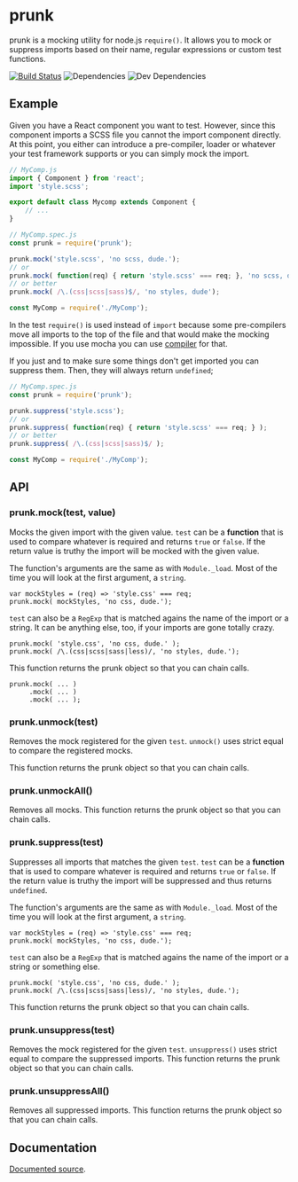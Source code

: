 # prunk

prunk is a mocking utility for node.js `require()`. It allows you to
mock or suppress imports based on their name, regular expressions or
custom test functions.

[![Build Status](https://travis-ci.org/dak0rn/prunk.svg?branch=master)](https://travis-ci.org/dak0rn/prunk)
![Dependencies](https://img.shields.io/david/dak0rn/prunk.svg)
![Dev Dependencies](https://img.shields.io/david/dev/dak0rn/prunk.svg)

## Example

Given you have a React component you want to test. However, since
this component imports a SCSS file you cannot the import component directly.
At this point, you either can introduce a pre-compiler, loader or whatever
your test framework supports or you can simply mock the import.

```jsx
// MyComp.js
import { Component } from 'react';
import 'style.scss';

export default class Mycomp extends Component {
    // ...
}
```

```javascript
// MyComp.spec.js
const prunk = require('prunk');

prunk.mock('style.scss', 'no scss, dude.');
// or
prunk.mock( function(req) { return 'style.scss' === req; }, 'no scss, dude');
// or better
prunk.mock( /\.(css|scss|sass)$/, 'no styles, dude');

const MyComp = require('./MyComp');
```

In the test `require()` is used instead of `import` because some pre-compilers
move all imports to the top of the file and that would make the mocking impossible.
If you use mocha you can use [compiler](https://mochajs.org/#usage) for that.

If you just and to make sure some things don't get imported you can suppress them.
Then, they will always return `undefined`;

```javascript
// MyComp.spec.js
const prunk = require('prunk');

prunk.suppress('style.scss');
// or
prunk.suppress( function(req) { return 'style.scss' === req; } );
// or better
prunk.suppress( /\.(css|scss|sass)$/ );

const MyComp = require('./MyComp');
```

## API

### prunk.mock(test, value)

Mocks the given import with the given value.
`test` can be a **function** that is used to compare
whatever is required and returns `true` or `false`.
If the return value is truthy the import will be
mocked with the given value.

The function's arguments are the same as with `Module._load`.
Most of the time you will look at the first argument, a `string`.

    var mockStyles = (req) => 'style.css' === req;
    prunk.mock( mockStyles, 'no css, dude.');

`test` can also be a `RegExp` that is matched agains the name
of the import or a string. It can be anything else, too, if your
imports are gone totally crazy.

    prunk.mock( 'style.css', 'no css, dude.' );
    prunk.mock( /\.(css|scss|sass|less)/, 'no styles, dude.');

This function returns the prunk object so that you can chain calls.

    prunk.mock( ... )
         .mock( ... )
         .mock( ... );

### prunk.unmock(test)

Removes the mock registered for the given `test`.
`unmock()` uses strict equal to compare the registered
mocks.

This function returns the prunk object so that you can chain calls.

### prunk.unmockAll()

Removes all mocks.
This function returns the prunk object so that you can chain calls.

### prunk.suppress(test)

Suppresses all imports that matches the given `test`.
`test` can be a **function** that is used to compare
whatever is required and returns `true` or `false`.
If the return value is truthy the import will be suppressed
and thus returns `undefined`.

The function's arguments are the same as with `Module._load`.
Most of the time you will look at the first argument, a `string`.

    var mockStyles = (req) => 'style.css' === req;
    prunk.mock( mockStyles, 'no css, dude.');

`test` can also be a `RegExp` that is matched agains the name
of the import or a string or something else.

    prunk.mock( 'style.css', 'no css, dude.' );
    prunk.mock( /\.(css|scss|sass|less)/, 'no styles, dude.');

This function returns the prunk object so that you can chain calls.

### prunk.unsuppress(test)

Removes the mock registered for the given `test`.
`unsuppress()` uses strict equal to compare the suppressed
imports.
This function returns the prunk object so that you can chain calls.

### prunk.unsuppressAll()

Removes all suppressed imports.
This function returns the prunk object so that you can chain calls.

## Documentation

[Documented source](https://dak0rn.github.io/prunk/).